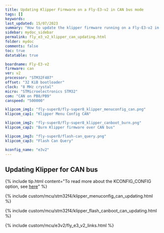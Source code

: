 ```yaml
---
title: Updating Klipper Firmware on a Fly-E3-v2 in CAN bus mode
tags: []
keywords: 
last_updated: 15/07/2023
summary: "How to update the klipper firmware running on a Fly-E3-v2 in CAN bus mode"
sidebar: mydoc_sidebar
permalink: fly_e3_v2_klipper_can_updating.html
folder: mydoc
comments: false
toc: true
datatable: true

boardname: Fly-E3-v2
firmware: can
ver: v2
processor: "STM32F407"
offset: "32 KiB bootloader"
clock: "8 MHz crystal"
micro: "STMicroelectronics STM32"
com: "CAN on PB8/PB9"
canspeed: "500000"

klipcom_img1: "fly-super8/fly-super8_klipper_menuconfig_can.png"
klipcom_cap1: "Klipper Menu Config CAN"

klipcom_img2: "fly-super8/fly-super8_klipper_canboot_burn.png"
klipcom_cap2: "Burn Klipper firmware over CAN bus"

klipcom_img3: "fly-super8/flash-can_query.png"
klipcom_cap3: "Flash Can Query"

kconfig_name: "e3v2"
---
```


## Updating Klipper for CAN bus

{% include tip.html content="To read more about the KCONFIG_CONFIG option, see [here](https://docs.vorondesign.com/community/howto/drachenkatze/automating_klipper_mcu_updates.html)" %}

{% include custom/mcu/stm32f4/klipper_menuconfig_can_updating.html %}

{% include custom/mcu/stm32f4/klipper_flash_canboot_can_updating.html %}

{% include custom/mcu/e3v2/fly_e3_v2_links.html %}
